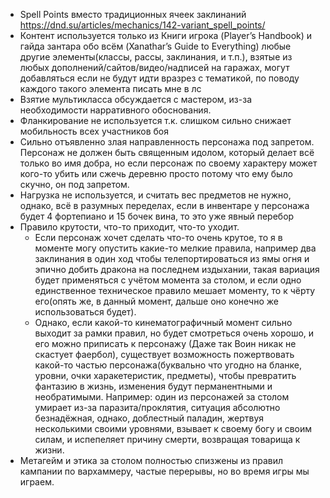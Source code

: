 - Spell Points вместо традиционных ячеек заклинаний https://dnd.su/articles/mechanics/142-variant_spell_points/
- Контент используется только из Книги игрока (Player’s Handbook) и гайда зантара обо всём (Xanathar’s Guide to Everything) любые другие элементы(классы, рассы, заклинания, и т.п.), взятые из любых дополнений/сайтов/видео/надписей на гаражах, могут добавляться если не будут идти вразрез с тематикой, по поводу каждого такого элемента писать мне в лс
- Взятие мультикласса обсуждается с мастером, из-за необходимости нарративного обоснования.
- Фланкирование не используется т.к. слишком сильно снижает мобильность всех участников боя
- Сильно отъявленно злая направленность персонажа под запретом. Персонаж не должен быть священным идолом, который делает всё только во имя добра, но если персонаж по своему характеру может кого-то убить или сжечь деревню просто потому что ему было скучно, он под запретом.
- Нагрузка не используется, и считать вес предметов не нужно, однако, всё в разумных переделах, если в инвентаре у персонажа будет 4 фортепиано и 15 бочек вина, то это уже явный перебор 
- Правило крутости, что-то приходит, что-то уходит.
  - Если персонаж хочет сделать что-то очень крутое, то я в моменте могу опустить какие-то мелкие правила, например два заклинания в один ход чтобы телепортироваться из ямы огня и эпично добить дракона на последнем издыхании, такая вариация будет применяться с учётом момента за столом, и если одно единственное техническое правило мешает моменту, то к чёрту его(опять же, в данный момент, дальше оно конечно же использоваться будет).
  - Однако, если какой-то кинематографичный момент сильно выходит за рамки правил, но будет смотреться очень хорошо, и его можно приписать к персонажу (Даже так Воин никак не скастует фаербол), существует возможность пожертвовать какой-то частью персонажа(буквально что угодно на бланке, уровни, очки харакетеристик, предметы), чтобы превратить фантазию в жизнь, изменения будут перманентными и необратимыми. Например: один из персонажей за столом умирает из-за паразита/проклятия, ситуация абсолютно безнадёжная, однако, доблестный паладин, жертвуя несколькими своими уровнями, взывает к своему богу и своим силам, и испепеляет причину смерти, возвращая товарища к жизни.
- Метагейм и этика за столом полностью спизжены из правил кампании по вархаммеру, частые перерывы, но во время игры мы играем. 
